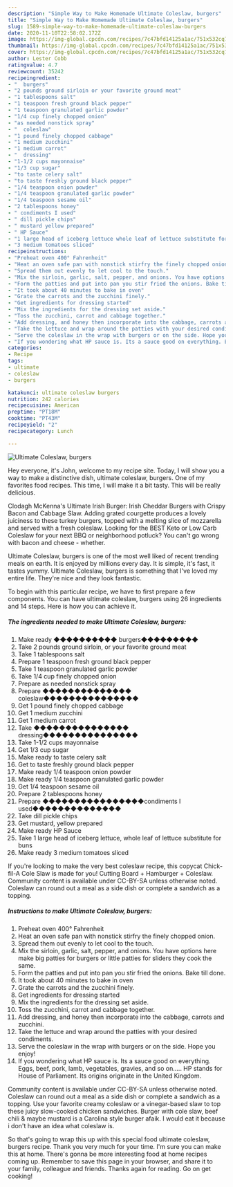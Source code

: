 ```yaml
---
description: "Simple Way to Make Homemade Ultimate Coleslaw, burgers"
title: "Simple Way to Make Homemade Ultimate Coleslaw, burgers"
slug: 1589-simple-way-to-make-homemade-ultimate-coleslaw-burgers
date: 2020-11-10T22:58:02.172Z
image: https://img-global.cpcdn.com/recipes/7c47bfd14125a1ac/751x532cq70/ultimate-coleslaw-burgers-recipe-main-photo.jpg
thumbnail: https://img-global.cpcdn.com/recipes/7c47bfd14125a1ac/751x532cq70/ultimate-coleslaw-burgers-recipe-main-photo.jpg
cover: https://img-global.cpcdn.com/recipes/7c47bfd14125a1ac/751x532cq70/ultimate-coleslaw-burgers-recipe-main-photo.jpg
author: Lester Cobb
ratingvalue: 4.7
reviewcount: 35242
recipeingredient:
- "  burgers"
- "2 pounds ground sirloin or your favorite ground meat"
- "1 tablespoons salt"
- "1 teaspoon fresh ground black pepper"
- "1 teaspoon granulated garlic powder"
- "1/4 cup finely chopped onion"
- "as needed nonstick spray"
- "  coleslaw"
- "1 pound finely chopped cabbage"
- "1 medium zucchini"
- "1 medium carrot"
- "  dressing"
- "1-1/2 cups mayonnaise"
- "1/3 cup sugar"
- "to taste celery salt"
- "to taste freshly ground black pepper"
- "1/4 teaspoon onion powder"
- "1/4 teaspoon granulated garlic powder"
- "1/4 teaspoon sesame oil"
- "2 tablespoons honey"
- " condiments I used"
- " dill pickle chips"
- " mustard yellow prepared"
- " HP Sauce"
- "1 large head of iceberg lettuce whole leaf of lettuce substitute for buns"
- "3 medium tomatoes sliced"
recipeinstructions:
- "Preheat oven 400° Fahrenheit"
- "Heat an oven safe pan with nonstick stirfry the finely chopped onion."
- "Spread them out evenly to let cool to the touch."
- "Mix the sirloin, garlic, salt, pepper, and onions. You have options here make big patties for burgers or little patties for sliders they cook the same."
- "Form the patties and put into pan you stir fried the onions. Bake till done."
- "It took about 40 minutes to bake in oven"
- "Grate the carrots and the zucchini finely."
- "Get ingredients for dressing started"
- "Mix the ingredients for the dressing set aside."
- "Toss the zucchini, carrot and cabbage together."
- "Add dressing, and honey then incorporate into the cabbage, carrots and zucchini."
- "Take the lettuce and wrap around the patties with your desired condiments."
- "Serve the coleslaw in the wrap with burgers or on the side. Hope you enjoy!"
- "If you wondering what HP sauce is. Its a sauce good on everything. Eggs, beef, pork, lamb, vegetables, gravies, and so on..... HP stands for House of Parliament. Its origins originate in the United Kingdom."
categories:
- Recipe
tags:
- ultimate
- coleslaw
- burgers

katakunci: ultimate coleslaw burgers 
nutrition: 242 calories
recipecuisine: American
preptime: "PT18M"
cooktime: "PT43M"
recipeyield: "2"
recipecategory: Lunch

---
```



![Ultimate Coleslaw, burgers](https://img-global.cpcdn.com/recipes/7c47bfd14125a1ac/751x532cq70/ultimate-coleslaw-burgers-recipe-main-photo.jpg)

Hey everyone, it's John, welcome to my recipe site. Today, I will show you a way to make a distinctive dish, ultimate coleslaw, burgers. One of my favorites food recipes. This time, I will make it a bit tasty. This will be really delicious.

Clodagh McKenna&#39;s Ultimate Irish Burger: Irish Cheddar Burgers with Crispy Bacon and Cabbage Slaw. Adding grated courgette produces a lovely juiciness to these turkey burgers, topped with a melting slice of mozzarella and served with a fresh coleslaw. Looking for the BEST Keto or Low Carb Coleslaw for your next BBQ or neighborhood potluck? You can&#39;t go wrong with bacon and cheese - whether.

Ultimate Coleslaw, burgers is one of the most well liked of recent trending meals on earth. It is enjoyed by millions every day. It is simple, it's fast, it tastes yummy. Ultimate Coleslaw, burgers is something that I've loved my entire life. They're nice and they look fantastic.


To begin with this particular recipe, we have to first prepare a few components. You can have ultimate coleslaw, burgers using 26 ingredients and 14 steps. Here is how you can achieve it.

<!--inarticleads1-->

##### The ingredients needed to make Ultimate Coleslaw, burgers:

1. Make ready  ◆◆◆◆◆◆◆◆◆◆ burgers◆◆◆◆◆◆◆◆◆
1. Take 2 pounds ground sirloin, or your favorite ground meat
1. Take 1 tablespoons salt
1. Prepare 1 teaspoon fresh ground black pepper
1. Take 1 teaspoon granulated garlic powder
1. Take 1/4 cup finely chopped onion
1. Prepare as needed nonstick spray
1. Prepare  ◆◆◆◆◆◆◆◆◆◆◆◆◆◆ coleslaw◆◆◆◆◆◆◆◆◆◆◆◆◆◆◆
1. Get 1 pound finely chopped cabbage
1. Get 1 medium zucchini
1. Get 1 medium carrot
1. Take  ◆◆◆◆◆◆◆◆◆◆◆◆◆◆◆ dressing◆◆◆◆◆◆◆◆◆◆◆◆◆◆◆
1. Take 1-1/2 cups mayonnaise
1. Get 1/3 cup sugar
1. Make ready to taste celery salt
1. Get to taste freshly ground black pepper
1. Make ready 1/4 teaspoon onion powder
1. Make ready 1/4 teaspoon granulated garlic powder
1. Get 1/4 teaspoon sesame oil
1. Prepare 2 tablespoons honey
1. Prepare  ◆◆◆◆◆◆◆◆◆◆◆◆◆◆◆◆condiments I used◆◆◆◆◆◆◆◆◆◆◆◆◆◆
1. Take  dill pickle chips
1. Get  mustard, yellow prepared
1. Make ready  HP Sauce
1. Take 1 large head of iceberg lettuce, whole leaf of lettuce substitute for buns
1. Make ready 3 medium tomatoes sliced


If you&#39;re looking to make the very best coleslaw recipe, this copycat Chick-fil-A Cole Slaw is made for you! Cutting Board + Hamburger + Coleslaw. Community content is available under CC-BY-SA unless otherwise noted. Coleslaw can round out a meal as a side dish or complete a sandwich as a topping. 

<!--inarticleads2-->

##### Instructions to make Ultimate Coleslaw, burgers:

1. Preheat oven 400° Fahrenheit
1. Heat an oven safe pan with nonstick stirfry the finely chopped onion.
1. Spread them out evenly to let cool to the touch.
1. Mix the sirloin, garlic, salt, pepper, and onions. You have options here make big patties for burgers or little patties for sliders they cook the same.
1. Form the patties and put into pan you stir fried the onions. Bake till done.
1. It took about 40 minutes to bake in oven
1. Grate the carrots and the zucchini finely.
1. Get ingredients for dressing started
1. Mix the ingredients for the dressing set aside.
1. Toss the zucchini, carrot and cabbage together.
1. Add dressing, and honey then incorporate into the cabbage, carrots and zucchini.
1. Take the lettuce and wrap around the patties with your desired condiments.
1. Serve the coleslaw in the wrap with burgers or on the side. Hope you enjoy!
1. If you wondering what HP sauce is. Its a sauce good on everything. Eggs, beef, pork, lamb, vegetables, gravies, and so on..... HP stands for House of Parliament. Its origins originate in the United Kingdom.


Community content is available under CC-BY-SA unless otherwise noted. Coleslaw can round out a meal as a side dish or complete a sandwich as a topping. Use your favorite creamy coleslaw or a vinegar-based slaw to top these juicy slow-cooked chicken sandwiches. Burger with cole slaw, beef chili &amp; maybe mustard is a Carolina style burger afaik. I would eat it because i don&#39;t have an idea what coleslaw is. 

So that's going to wrap this up with this special food ultimate coleslaw, burgers recipe. Thank you very much for your time. I'm sure you can make this at home. There's gonna be more interesting food at home recipes coming up. Remember to save this page in your browser, and share it to your family, colleague and friends. Thanks again for reading. Go on get cooking!
